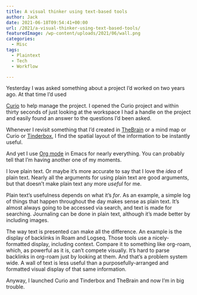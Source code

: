 ```yaml
---
title: A visual thinker using text-based tools
author: Jack
date: 2021-06-18T09:54:41+00:00
url: /2021/a-visual-thinker-using-text-based-tools/
featuredImage: /wp-content/uploads/2021/06/wall.png
categories:
  - Misc
tags:
  - Plaintext
  - Tech
  - Workflow

---
```

<!--kg-card-begin: html-->Yesterday I was asked something about a project I&#8217;d worked on two years ago. At that time I&#8217;d used 

[Curio][1] to help manage the project. I opened the Curio project and within thirty seconds of just looking at the workspace I had a handle on the project and easily found an answer to the questions I&#8217;d been asked.

Whenever I revisit something that I&#8217;d created in [TheBrain][2] or a mind map or Curio or [Tinderbox][3], I find the spatial layout of the information to be instantly useful.

And yet I use [Org mode][4] in Emacs for nearly everything. You can probably tell that I&#8217;m having another one of my moments.

I love plain text. Or maybe it&#8217;s more accurate to say that I love the _idea_ of plain text. Nearly all the arguments for using plain text are good arguments, but that doesn&#8217;t make plain text any more _useful_ for me.

Plain text&#8217;s usefulness depends on what it&#8217;s _for_. As an example, a simple log of things that happen throughout the day makes sense as plain text. It&#8217;s almost always going to be accessed via search, and text is made for searching. Journaling can be done in plain text, although it&#8217;s made better by including images.

The way text is presented can make all the difference. An example is the display of backlinks in Roam and Logseq. Those tools use a nicely-formatted display, including context. Compare it to something like org-roam, which, as powerful as it is, can&#8217;t compete visually. It&#8217;s hard to parse backlinks in org-roam just by looking at them. And that&#8217;s a problem system wide. A wall of text is less useful than a purposefully-arranged and formatted visual display of that same information.

Anyway, I launched Curio and Tinderbox and TheBrain and now I&#8217;m in big trouble.

<!--kg-card-end: html-->

 [1]: https://www.zengobi.com/curio/
 [2]: https://thebrain.com
 [3]: http://www.eastgate.com/Tinderbox/
 [4]: https://orgmode.org